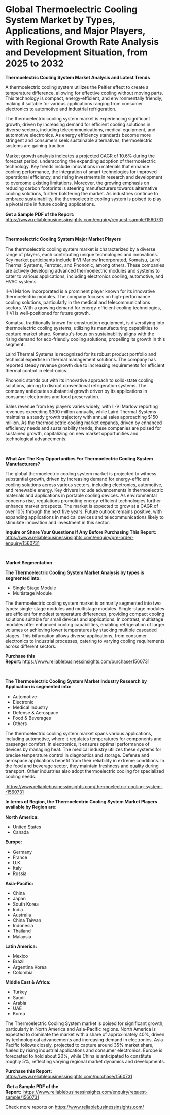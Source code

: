 <p><h1>Global Thermoelectric Cooling System Market by Types, Applications, and Major Players, with Regional Growth Rate Analysis and Development Situation, from 2025 to 2032</h1></p><p><strong>Thermoelectric Cooling System Market Analysis and Latest Trends</strong></p>
<p><p>A thermoelectric cooling system utilizes the Peltier effect to create a temperature difference, allowing for effective cooling without moving parts. This technology is compact, energy-efficient, and environmentally friendly, making it suitable for various applications ranging from consumer electronics to automotive and industrial refrigeration.</p><p>The thermoelectric cooling system market is experiencing significant growth, driven by increasing demand for efficient cooling solutions in diverse sectors, including telecommunications, medical equipment, and automotive electronics. As energy efficiency standards become more stringent and consumers seek sustainable alternatives, thermoelectric systems are gaining traction. </p><p>Market growth analysis indicates a projected CAGR of 10.6% during the forecast period, underscoring the expanding adoption of thermoelectric technology. Key trends include innovations in materials that enhance cooling performance, the integration of smart technologies for improved operational efficiency, and rising investments in research and development to overcome existing limitations. Moreover, the growing emphasis on reducing carbon footprints is steering manufacturers towards alternative cooling solutions, further bolstering the market. As industries continue to embrace sustainability, the thermoelectric cooling system is poised to play a pivotal role in future cooling applications.</p></p>
<p><strong>Get a Sample PDF of the Report:&nbsp;</strong> <a href="https://www.reliablebusinessinsights.com/enquiry/request-sample/1560731?utm_campaign=2317&utm_medium=2&utm_source=Github&utm_content=ia&utm_term=16022025&utm_id=thermoelectric-cooling-system">https://www.reliablebusinessinsights.com/enquiry/request-sample/1560731</a></p>
<p>&nbsp;</p>
<p><strong>Thermoelectric Cooling System Major Market Players</strong></p>
<p><p>The thermoelectric cooling system market is characterized by a diverse range of players, each contributing unique technologies and innovations. Key market participants include II-VI Marlow Incorporated, Komatsu, Laird Thermal Systems, Ferrotec, and Phononic, among others. These companies are actively developing advanced thermoelectric modules and systems to cater to various applications, including electronics cooling, automotive, and HVAC systems.</p><p>II-VI Marlow Incorporated is a prominent player known for its innovative thermoelectric modules. The company focuses on high-performance cooling solutions, particularly in the medical and telecommunications sectors. With a growing demand for energy-efficient cooling technologies, II-VI is well-positioned for future growth.</p><p>Komatsu, traditionally known for construction equipment, is diversifying into thermoelectric cooling systems, utilizing its manufacturing capabilities to capture market share. Komatsu's focus on sustainability aligns with the rising demand for eco-friendly cooling solutions, propelling its growth in this segment.</p><p>Laird Thermal Systems is recognized for its robust product portfolio and technical expertise in thermal management solutions. The company has reported steady revenue growth due to increasing requirements for efficient thermal control in electronics. </p><p>Phononic stands out with its innovative approach to solid-state cooling solutions, aiming to disrupt conventional refrigeration systems. The company anticipates substantial growth driven by its applications in consumer electronics and food preservation.</p><p>Sales revenue from key players varies widely, with II-VI Marlow reporting revenues exceeding $300 million annually, while Laird Thermal Systems maintains a steady growth trajectory with annual sales approaching $150 million. As the thermoelectric cooling market expands, driven by enhanced efficiency needs and sustainability trends, these companies are poised for sustained growth, capitalizing on new market opportunities and technological advancements.</p></p>
<p>&nbsp;</p>
<p><strong>What Are The Key Opportunities For Thermoelectric Cooling System Manufacturers?</strong></p>
<p><p>The global thermoelectric cooling system market is projected to witness substantial growth, driven by increasing demand for energy-efficient cooling solutions across various sectors, including electronics, automotive, and renewable energy. Key drivers include advancements in thermoelectric materials and applications in portable cooling devices. As environmental concerns rise, regulations promoting energy-efficient technologies further enhance market prospects. The market is expected to grow at a CAGR of over 10% through the next five years. Future outlook remains positive, with expanding applications in medical devices and telecommunications likely to stimulate innovation and investment in this sector.</p></p>
<p><strong>Inquire or Share Your Questions If Any Before Purchasing This Report:</strong> <a href="https://www.reliablebusinessinsights.com/enquiry/pre-order-enquiry/1560731?utm_campaign=2317&utm_medium=2&utm_source=Github&utm_content=ia&utm_term=16022025&utm_id=thermoelectric-cooling-system">https://www.reliablebusinessinsights.com/enquiry/pre-order-enquiry/1560731</a></p>
<p>&nbsp;</p>
<p><strong>Market Segmentation</strong></p>
<p><strong>The Thermoelectric Cooling System Market Analysis by types is segmented into:</strong></p>
<p><ul><li>Single Stage Module</li><li>Multistage Module</li></ul></p>
<p><p>The thermoelectric cooling system market is primarily segmented into two types: single-stage modules and multistage modules. Single-stage modules are efficient for modest temperature differences, providing compact cooling solutions suitable for small devices and applications. In contrast, multistage modules offer enhanced cooling capabilities, enabling refrigeration of larger volumes or achieving lower temperatures by stacking multiple cascaded stages. This bifurcation allows diverse applications, from consumer electronics to industrial processes, catering to varying cooling requirements across different sectors.</p></p>
<p><strong>Purchase this Report:&nbsp;</strong><a href="https://www.reliablebusinessinsights.com/purchase/1560731?utm_campaign=2317&utm_medium=2&utm_source=Github&utm_content=ia&utm_term=16022025&utm_id=thermoelectric-cooling-system">https://www.reliablebusinessinsights.com/purchase/1560731</a></p>
<p>&nbsp;</p>
<p><strong>The Thermoelectric Cooling System Market Industry Research by Application is segmented into:</strong></p>
<p><ul><li>Automotive</li><li>Electronic</li><li>Medical Industry</li><li>Defense & Aerospace</li><li>Food & Beverages</li><li>Others</li></ul></p>
<p><p>The thermoelectric cooling system market spans various applications, including automotive, where it regulates temperatures for components and passenger comfort. In electronics, it ensures optimal performance of devices by managing heat. The medical industry utilizes these systems for precise temperature control in diagnostics and storage. Defense and aerospace applications benefit from their reliability in extreme conditions. In the food and beverage sector, they maintain freshness and quality during transport. Other industries also adopt thermoelectric cooling for specialized cooling needs.</p></p>
<p><a href="https://www.reliablebusinessinsights.com/thermoelectric-cooling-system-r1560731?utm_campaign=2317&utm_medium=2&utm_source=Github&utm_content=ia&utm_term=16022025&utm_id=thermoelectric-cooling-system">&nbsp;https://www.reliablebusinessinsights.com/thermoelectric-cooling-system-r1560731</a></p>
<p><strong>In terms of Region, the Thermoelectric Cooling System Market Players available by Region are:</strong></p>
<p>
    <p> <strong> North America: </strong>
        <ul>
            <li>United States</li>
            <li>Canada</li>
        </ul>
        </p> 
    <p> <strong> Europe: </strong>
        <ul>
            <li>Germany</li>
            <li>France</li>
            <li>U.K.</li>
            <li>Italy</li>
            <li>Russia</li>
        </ul>
        </p> 
    <p> <strong> Asia-Pacific: </strong>
        <ul>
            <li>China</li>
            <li>Japan</li>
            <li>South Korea</li>
            <li>India</li>
            <li>Australia</li>
            <li>China Taiwan</li>
            <li>Indonesia</li>
            <li>Thailand</li>
            <li>Malaysia</li>
        </ul>
        </p> 
    <p> <strong> Latin America: </strong>
        <ul>
            <li>Mexico</li>
            <li>Brazil</li>
            <li>Argentina Korea</li>
            <li>Colombia</li>
        </ul>
        </p> 
    <p> <strong> Middle East & Africa: </strong>
        <ul>
            <li>Turkey</li>
            <li>Saudi</li>
            <li>Arabia</li>
            <li>UAE</li>
            <li>Korea</li>
        </ul>
    </p>
    </p>
<p><p>The Thermoelectric Cooling System market is poised for significant growth, particularly in North America and Asia-Pacific regions. North America is expected to dominate the market with a share of approximately 40%, driven by technological advancements and increasing demand in electronics. Asia-Pacific follows closely, projected to capture around 35% market share, fueled by rising industrial applications and consumer electronics. Europe is forecasted to hold about 20%, while China is anticipated to constitute roughly 5%, reflecting varying regional market dynamics and developments.</p></p>
<p><strong>Purchase this Report: </strong><a href="https://www.reliablebusinessinsights.com/purchase/1560731?utm_campaign=2317&utm_medium=2&utm_source=Github&utm_content=ia&utm_term=16022025&utm_id=thermoelectric-cooling-system">https://www.reliablebusinessinsights.com/purchase/1560731</a></p>
<p>&nbsp;<strong>Get a Sample PDF of the Report:&nbsp;&nbsp;</strong><a href="https://www.reliablebusinessinsights.com/enquiry/request-sample/1560731?utm_campaign=2317&utm_medium=2&utm_source=Github&utm_content=ia&utm_term=16022025&utm_id=thermoelectric-cooling-system">https://www.reliablebusinessinsights.com/enquiry/request-sample/1560731</a></p>
<p><strong></strong></p>
<p>Check more reports on <a href="https://www.reliablebusinessinsights.com/?utm_campaign=2317&utm_medium=2&utm_source=Github&utm_content=ia&utm_term=16022025&utm_id=thermoelectric-cooling-system">https://www.reliablebusinessinsights.com/</a></p>